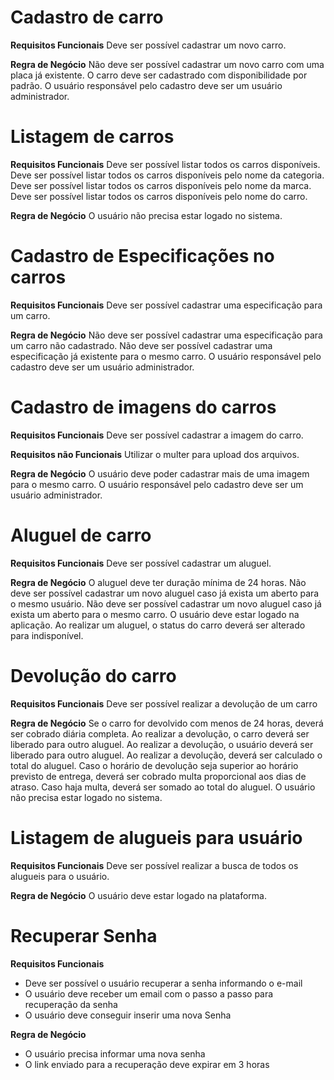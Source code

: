 # Cadastro de carro

**Requisitos Funcionais**
Deve ser possível cadastrar um novo carro.

**Regra de Negócio**
Não deve ser possível cadastrar um novo carro com uma placa já existente.
O carro deve ser cadastrado com disponibilidade por padrão.
O usuário responsável pelo cadastro deve ser um usuário administrador.

# Listagem de carros

**Requisitos Funcionais**
Deve ser possível listar todos os carros disponíveis.
Deve ser possível listar todos os carros disponíveis pelo nome da categoria.
Deve ser possível listar todos os carros disponíveis pelo nome da marca.
Deve ser possível listar todos os carros disponíveis pelo nome do carro.

**Regra de Negócio**
O usuário não precisa estar logado no sistema.

# Cadastro de Especificações no carros

**Requisitos Funcionais**
Deve ser possível cadastrar uma especificação para um carro.

**Regra de Negócio**
Não deve ser possível cadastrar uma especificação para um carro não cadastrado.
Não deve ser possível cadastrar uma especificação já existente para o mesmo carro.
O usuário responsável pelo cadastro deve ser um usuário administrador.

# Cadastro de imagens do carros

**Requisitos Funcionais**
Deve ser possível cadastrar a imagem do carro.

**Requisitos não Funcionais**
Utilizar o multer para upload dos arquivos.

**Regra de Negócio**
O usuário deve poder cadastrar mais de uma imagem para o mesmo carro.
O usuário responsável pelo cadastro deve ser um usuário administrador.

# Aluguel de carro

**Requisitos Funcionais**
Deve ser possível cadastrar um aluguel.

**Regra de Negócio**
O aluguel deve ter duração mínima de 24 horas.
Não deve ser possível cadastrar um novo aluguel caso já exista um aberto para o mesmo usuário.
Não deve ser possível cadastrar um novo aluguel caso já exista um aberto para o mesmo carro.
O usuário deve estar logado na aplicação.
Ao realizar um aluguel, o status do carro deverá ser alterado para indisponível.

# Devolução do carro

**Requisitos Funcionais**
Deve ser possível realizar a devolução de um carro

**Regra de Negócio**
Se o carro for devolvido com menos de 24 horas, deverá ser cobrado diária completa.
Ao realizar a devolução, o carro deverá ser liberado para outro aluguel.
Ao realizar a devolução, o usuário deverá ser liberado para outro aluguel.
Ao realizar a devolução, deverá ser calculado o total do aluguel.
Caso o horário de devolução seja superior ao horário previsto de entrega, deverá ser cobrado multa proporcional aos dias de atraso.
Caso haja multa, deverá ser somado ao total do aluguel.
O usuário não precisa estar logado no sistema.

# Listagem de alugueis para usuário

**Requisitos Funcionais**
Deve ser possível  realizar a busca de todos os alugueis para o usuário.

**Regra de Negócio**
O usuário deve estar logado na plataforma.

# Recuperar Senha

**Requisitos Funcionais**

- Deve ser possível o usuário recuperar a senha informando o e-mail
- O usuário deve receber um email com o passo a passo para recuperação da senha
- O usuário deve conseguir inserir uma nova Senha

**Regra de Negócio**

- O usuário precisa informar uma nova senha
- O link enviado para a recuperação deve expirar em 3 horas  
